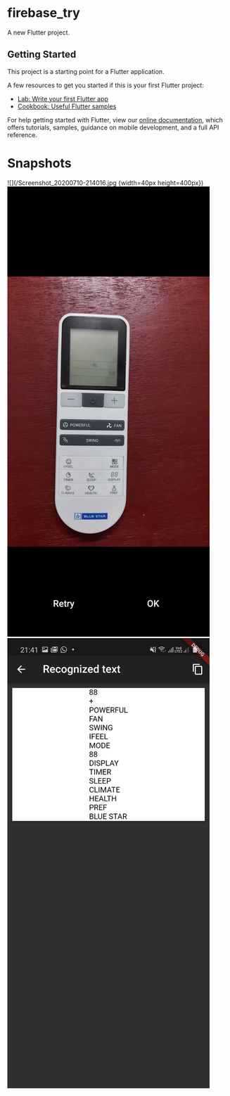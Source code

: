 # firebase_try

A new Flutter project.

## Getting Started

This project is a starting point for a Flutter application.

A few resources to get you started if this is your first Flutter project:

- [Lab: Write your first Flutter app](https://flutter.dev/docs/get-started/codelab)
- [Cookbook: Useful Flutter samples](https://flutter.dev/docs/cookbook)

For help getting started with Flutter, view our
[online documentation](https://flutter.dev/docs), which offers tutorials,
samples, guidance on mobile development, and a full API reference.

# Snapshots

![](/Screenshot_20200710-214016.jpg {width=40px height=400px})
![](/Screenshot_20200710-214100_Camera.jpg)
![](/Screenshot_20200710-214112.jpg)
